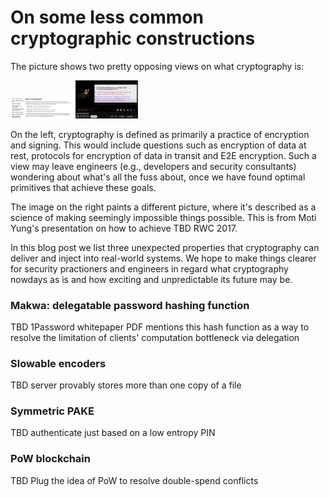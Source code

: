 
# On some less common cryptographic constructions

The picture shows two pretty opposing views on what cryptography is:

<p float="left">
  <img src="./pics/1.png" width="100" />
  <img src="./pics/2.png" width="100" /> 
</p>

On the left, cryptography is defined as primarily a practice of encryption and signing.
This would include questions such as encryption of data at rest, protocols for encryption 
of data in transit and E2E encryption. Such a view may leave engineers (e.g., developers and 
security consultants)  wondering about what's all the fuss about, once we have found optimal 
primitives that achieve these goals.

The image on the right paints a different picture, where it's described as a science of 
making seemingly impossible things possible. This is from Moti Yung's presentation on how to
achieve TBD RWC 2017. 

In this blog post we list three unexpected properties that cryptography can deliver and inject 
into real-world systems. We hope to make things clearer for security practioners and engineers
in regard what cryptography nowdays as is and how exciting and unpredictable its future may be.

### Makwa: delegatable password hashing function

TBD 1Password whitepaper PDF mentions this hash function as a way to resolve the limitation of clients' computation bottleneck via delegation

### Slowable encoders

TBD server provably stores more than one copy of a file

### Symmetric PAKE

TBD authenticate just based on a low entropy PIN

### PoW blockchain

TBD Plug the idea of PoW to resolve double-spend conflicts

